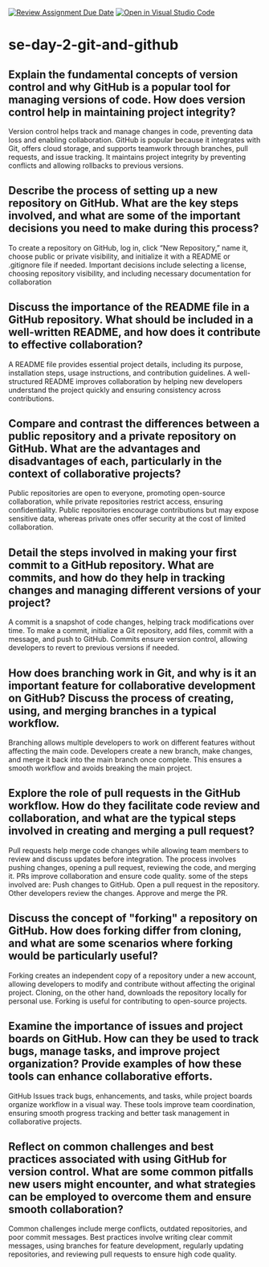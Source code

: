[![Review Assignment Due Date](https://classroom.github.com/assets/deadline-readme-button-22041afd0340ce965d47ae6ef1cefeee28c7c493a6346c4f15d667ab976d596c.svg)](https://classroom.github.com/a/8wgCKhpZ)
[![Open in Visual Studio Code](https://classroom.github.com/assets/open-in-vscode-2e0aaae1b6195c2367325f4f02e2d04e9abb55f0b24a779b69b11b9e10269abc.svg)](https://classroom.github.com/online_ide?assignment_repo_id=18999062&assignment_repo_type=AssignmentRepo)
# se-day-2-git-and-github
## Explain the fundamental concepts of version control and why GitHub is a popular tool for managing versions of code. How does version control help in maintaining project integrity?
Version control helps track and manage changes in code, preventing data loss and enabling collaboration. GitHub is popular because it integrates with Git, offers cloud storage, and supports teamwork through branches, pull requests, and issue tracking. It maintains project integrity by preventing conflicts and allowing rollbacks to previous versions.

## Describe the process of setting up a new repository on GitHub. What are the key steps involved, and what are some of the important decisions you need to make during this process?
To create a repository on GitHub, log in, click “New Repository,” name it, choose public or private visibility, and initialize it with a README or .gitignore file if needed. Important decisions include selecting a license, choosing repository visibility, and including necessary documentation for collaboration
## Discuss the importance of the README file in a GitHub repository. What should be included in a well-written README, and how does it contribute to effective collaboration?
A README file provides essential project details, including its purpose, installation steps, usage instructions, and contribution guidelines. A well-structured README improves collaboration by helping new developers understand the project quickly and ensuring consistency across contributions.
## Compare and contrast the differences between a public repository and a private repository on GitHub. What are the advantages and disadvantages of each, particularly in the context of collaborative projects?
Public repositories are open to everyone, promoting open-source collaboration, while private repositories restrict access, ensuring confidentiality. Public repositories encourage contributions but may expose sensitive data, whereas private ones offer security at the cost of limited collaboration.
## Detail the steps involved in making your first commit to a GitHub repository. What are commits, and how do they help in tracking changes and managing different versions of your project?
A commit is a snapshot of code changes, helping track modifications over time. To make a commit, initialize a Git repository, add files, commit with a message, and push to GitHub. Commits ensure version control, allowing developers to revert to previous versions if needed.
## How does branching work in Git, and why is it an important feature for collaborative development on GitHub? Discuss the process of creating, using, and merging branches in a typical workflow.
Branching allows multiple developers to work on different features without affecting the main code. Developers create a new branch, make changes, and merge it back into the main branch once complete. This ensures a smooth workflow and avoids breaking the main project.
## Explore the role of pull requests in the GitHub workflow. How do they facilitate code review and collaboration, and what are the typical steps involved in creating and merging a pull request?
Pull requests help merge code changes while allowing team members to review and discuss updates before integration. The process involves pushing changes, opening a pull request, reviewing the code, and merging it. PRs improve collaboration and ensure code quality. some of the steps involved are: Push changes to GitHub.
Open a pull request in the repository.
Other developers review the changes.
Approve and merge the PR. 

## Discuss the concept of "forking" a repository on GitHub. How does forking differ from cloning, and what are some scenarios where forking would be particularly useful?
Forking creates an independent copy of a repository under a new account, allowing developers to modify and contribute without affecting the original project. Cloning, on the other hand, downloads the repository locally for personal use. Forking is useful for contributing to open-source projects.
## Examine the importance of issues and project boards on GitHub. How can they be used to track bugs, manage tasks, and improve project organization? Provide examples of how these tools can enhance collaborative efforts.
GitHub Issues track bugs, enhancements, and tasks, while project boards organize workflow in a visual way. These tools improve team coordination, ensuring smooth progress tracking and better task management in collaborative projects.
## Reflect on common challenges and best practices associated with using GitHub for version control. What are some common pitfalls new users might encounter, and what strategies can be employed to overcome them and ensure smooth collaboration?
Common challenges include merge conflicts, outdated repositories, and poor commit messages. Best practices involve writing clear commit messages, using branches for feature development, regularly updating repositories, and reviewing pull requests to ensure high code quality.

